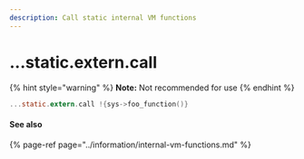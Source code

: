 ```yaml
---
description: Call static internal VM functions
---
```


# ...static.extern.call

{% hint style="warning" %}
**Note:** Not recommended for use
{% endhint %}

```c
...static.extern.call !{sys->foo_function()}
```

#### See also

{% page-ref page="../information/internal-vm-functions.md" %}



